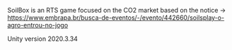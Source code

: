 SoilBox is an RTS game focused on the CO2 market based on the notice -> https://www.embrapa.br/busca-de-eventos/-/evento/442660/soilsplay-o-agro-entrou-no-jogo

Unity version 2020.3.34
